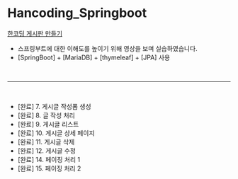 # Hancoding_Springboot


[한코딩 게시판 만들기](https://www.youtube.com/watch?v=frI5CoZe-vE&list=PLZzruF3-_clsWF2aULPsUPomgolJ-idGJ&index=2)


- 스프링부트에 대한 이해도를 높이기 위해 영상을 보며 실습하였습니다.
- [SpringBoot] + [MariaDB] + [thymeleaf] + [JPA] 사용

<br>

---
<br>

- [완료] 7. 게시글 작성폼 생성
- [완료] 8. 글 작성 처리
- [완료] 9. 게시글 리스트
- [완료] 10. 게시글 상세 페이지
- [완료] 11. 게시글 삭제
- [완료] 12. 게시글 수정
- [완료] 14. 페이징 처리 1
- [완료] 15. 페이징 처리 2
